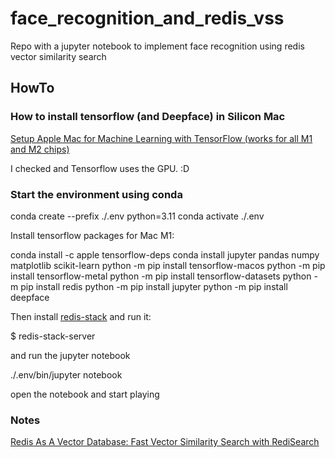 # face_recognition_and_redis_vss
Repo with a jupyter notebook to implement face recognition using redis vector similarity search

## HowTo

### How to install tensorflow (and Deepface) in Silicon Mac

[Setup Apple Mac for Machine Learning with TensorFlow (works for all M1 and M2 chips)](https://www.mrdbourke.com/setup-apple-m1-pro-and-m1-max-for-machine-learning-and-data-science/)

I checked and Tensorflow uses the GPU. :D

### Start the environment using conda

 conda create --prefix ./.env python=3.11
 conda activate ./.env

Install tensorflow packages for Mac M1:

 conda install -c apple tensorflow-deps
 conda install jupyter pandas numpy matplotlib scikit-learn
 python -m pip install tensorflow-macos
 python -m pip install tensorflow-metal
 python -m pip install tensorflow-datasets
 python -m pip install redis
 python -m pip install jupyter
 python -m pip install deepface

Then install [redis-stack](https://redis.io/docs/getting-started/install-stack/) and run it:

 $ redis-stack-server

 and run the jupyter notebook
  
 ./.env/bin/jupyter notebook

 open the notebook and start playing

### Notes

[Redis As A Vector Database: Fast Vector Similarity Search with RediSearch](https://sefiks.com/2023/07/13/redis-as-a-vector-database-fast-vector-similarity-search-with-redisearch/)
